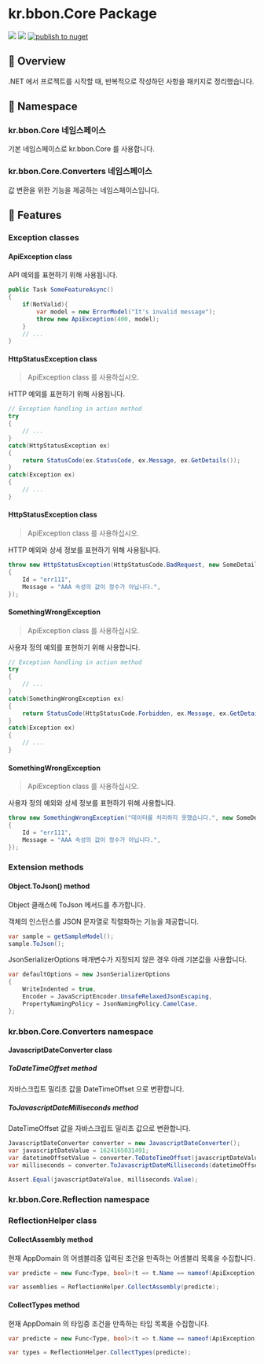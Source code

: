 # kr.bbon.Core Package

[![](https://img.shields.io/nuget/v/kr.bbon.Core)](https://www.nuget.org/packages/kr.bbon.Core) [![](https://img.shields.io/nuget/dt/kr.bbon.Core)](https://www.nuget.org/packages/kr.bbon.Core) [![publish to nuget](https://github.com/bbonkr/kr.bbon.Core/actions/workflows/build-tag.yaml/badge.svg)](https://github.com/bbonkr/kr.bbon.Core/actions/workflows/build-tag.yaml)

## 📢 Overview

.NET 에서 프로젝트를 시작할 때, 반복적으로 작성하던 사항을 패키지로 정리했습니다.

## 🌈 Namespace

### kr.bbon.Core 네임스페이스

기본 네임스페이스로 kr.bbon.Core 를 사용합니다.

### kr.bbon.Core.Converters 네임스페이스

값 변환을 위한 기능을 제공하는 네임스페이스입니다.

## 🎯 Features

### Exception classes

#### ApiException class

API 예외를 표현하기 위해 사용됩니다.

```csharp
public Task SomeFeatureAsync()
{
    if(NotValid){
        var model = new ErrorModel("It's invalid message");
        throw new ApiException(400, model);
    }
    // ...
}
```

#### HttpStatusException class

> ApiException class 를 사용하십시오.

HTTP 예외를 표현하기 위해 사용됩니다.

```csharp
// Exception handling in action method
try
{
    // ...
}
catch(HttpStatusException ex)
{
    return StatusCode(ex.StatusCode, ex.Message, ex.GetDetails());
}
catch(Exception ex)
{
    // ...
}
```

#### HttpStatusException<TDeatails> class

> ApiException class 를 사용하십시오.

HTTP 예외와 상세 정보를 표현하기 위해 사용됩니다.

```csharp
throw new HttpStatusException(HttpStatusCode.BadRequest, new SomeDetails
{
    Id = "err111",
    Message = "AAA 속성의 값이 정수가 아닙니다.",
});
```

#### SomethingWrongException

> ApiException class 를 사용하십시오.

사용자 정의 예외를 표현하기 위해 사용합니다.

```csharp
// Exception handling in action method 
try
{
    // ...
}
catch(SomethingWrongException ex)
{
    return StatusCode(HttpStatusCode.Forbidden, ex.Message, ex.GetDetails());
}
catch(Exception ex)
{
    // ...
}
```

#### SomethingWrongException<TDetails>

> ApiException class 를 사용하십시오.

사용자 정의 예외와 상세 정보를 표현하기 위해 사용합니다.

```csharp
throw new SomethingWrongException("데이터를 처리하지 못했습니다.", new SomeDetails 
{
    Id = "err111",
    Message = "AAA 속성의 값이 정수가 아닙니다.",
});
```

### Extension methods

#### Object.ToJson<T>() method

Object 클래스에 ToJson 메서드를 추가합니다.

객체의 인스턴스를 JSON 문자열로 직렬화하는 기능을 제공합니다.

```csharp
var sample = getSampleModel();
sample.ToJson();
```

JsonSerializerOptions 매개변수가 지정되지 않은 경우 아래 기본값을 사용합니다.

```csharp
var defaultOptions = new JsonSerializerOptions
{
    WriteIndented = true,
    Encoder = JavaScriptEncoder.UnsafeRelaxedJsonEscaping,
    PropertyNamingPolicy = JsonNamingPolicy.CamelCase,
};
```

### kr.bbon.Core.Converters namespace

#### JavascriptDateConverter class

##### ToDateTimeOffset method

자바스크립트 밀리초 값을 DateTimeOffset 으로 변환합니다.

##### ToJavascriptDateMilliseconds method

DateTimeOffset 값을 자바스크립트 밀리초 값으로 변환합니다.

```csharp
JavascriptDateConverter converter = new JavascriptDateConverter();
var javascriptDateValue = 1624165031491;
var datetimeOffsetValue = converter.ToDateTimeOffset(javascriptDateValue);
var milliseconds = converter.ToJavascriptDateMilliseconds(datetimeOffsetValue);

Assert.Equal(javascriptDateValue, milliseconds.Value);
```


### kr.bbon.Core.Reflection namespace 

### ReflectionHelper class

#### CollectAssembly method

현재 AppDomain 의 어셈블리중 입력된 조건을 만족하는 어셈블리 목록을 수집합니다.

```csharp
var predicte = new Func<Type, bool>(t => t.Name == nameof(ApiException));

var assemblies = ReflectionHelper.CollectAssembly(predicte);
```

#### CollectTypes method

현재 AppDomain 의 타입중 조건을 만족하는 타입 목록을 수집합니다.

```csharp
var predicte = new Func<Type, bool>(t => t.Name == nameof(ApiException));

var types = ReflectionHelper.CollectTypes(predicte);
```